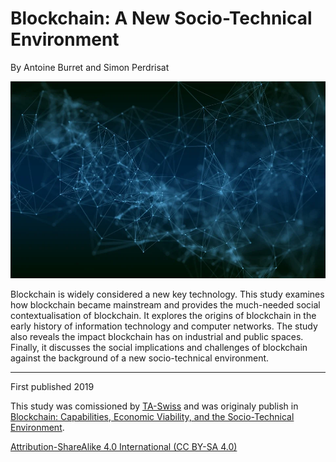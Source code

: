 # Blockchain: A New Socio-Technical Environment

By Antoine Burret and Simon Perdrisat

![](media/network.webp)

Blockchain is widely considered a new key technology. This study examines how blockchain became mainstream and provides the much-needed social contextualisation of blockchain. It explores the origins of blockchain in the early history of information technology and computer networks. The study also reveals the impact blockchain has on industrial and public spaces. Finally, it discusses the social implications and challenges of blockchain against the background of a new socio-technical environment.

---

First published 2019

This study was comissioned by [TA-Swiss](https://www.ta-swiss.ch/) and was originaly publish in [Blockchain: Capabilities, Economic Viability, and the Socio-Technical Environment](https://vdf.ch/blockchain-capabilities-economic-viability-and-the-socio-technical-environment.html).

[Attribution-ShareAlike 4.0 International (CC BY-SA 4.0)](https://creativecommons.org/licenses/by-sa/4.0/)
